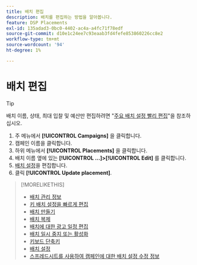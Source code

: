 ```yaml
---
title: 배치 편집
description: 배치를 편집하는 방법을 알아봅니다.
feature: DSP Placements
exl-id: 135adad3-0bc0-4402-ac4a-a4fc71f78edf
source-git-commit: d10e1c24ee7c93eaab3fd4fefe853860226cc8e2
workflow-type: tm+mt
source-wordcount: '94'
ht-degree: 1%

---
```


# 배치 편집

<!-- Some placements don't have this option. Clarify which placement types aren't eligible -- is it PG placements, or all placements using private inventory? And anything else? -->

>[!TIP]
>
> 배치 이름, 상태, 최대 입찰 및 예산만 편집하려면 &quot;[주요 배치 설정 빨리 편집](/help/dsp/campaign-management/placements/placement-quick-edit.md)&quot;을 참조하십시오.

1. 주 메뉴에서 **[!UICONTROL Campaigns]** 을 클릭합니다.
1. 캠페인 이름을 클릭합니다.
1. 하위 메뉴에서 **[!UICONTROL Placements]** 을 클릭합니다.
1. 배치 이름 옆에 있는 **[!UICONTROL ...]>[!UICONTROL Edit]** 를 클릭합니다.
1. [배치 설정](placement-settings.md)을 편집합니다.
1. 클릭 **[!UICONTROL Update placement]**.

>[!MORELIKETHIS]
>
>* [배치 관리 정보](placement-about.md)
>* [키 배치 설정을 빠르게 편집](placement-quick-edit.md)
>* [배치 만들기](placement-create.md)
>* [배치 복제](placement-duplicate.md)
>* [배치에 대한 광고 일정 편집](placement-edit-ad-schedule.md)
>* [배치 일시 중지 또는 활성화](placement-pause-activate.md)
>* [키보드 단축키](/help/dsp/campaign-management/reports/keyboard-shortcuts.md)
>* [배치 설정](placement-settings.md)
>* [스프레드시트를 사용하여 캠페인에 대한 배치 설정 수정 정보](/help/dsp/campaign-management/qa/qa-about.md)

